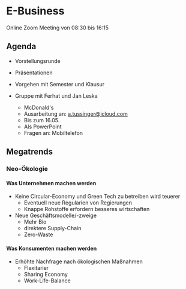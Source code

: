 # E-Business

Online Zoom Meeting von 08:30 bis 16:15

## Agenda

- Vorstellungsrunde
- Präsentationen
- Vorgehen mit Semester und Klausur

- Gruppe mit Ferhat und Jan Leska
  - McDonald's
  - Ausarbeitung an: a.tussinger@icloud.com
  - Bis zum 16.05.
  - Als PowerPoint
  - Fragen an: Mobiltelefon

## Megatrends

### Neo-Ökologie

#### Was Unternehmen machen werden

- Keine Circular-Economy und Green Tech zu betreiben wird teuerer
  - Eventuell neue Regularien von Regierungen
  - Knappe Rohstoffe erfordern besseres wirtschaften
- Neue Geschäftsmodelle/-zweige
  - Mehr Bio
  - direktere Supply-Chain
  - Zero-Waste

#### Was Konsumenten machen werden

- Erhöhte Nachfrage nach ökologischen Maßnahmen
  - Flexitarier
  - Sharing Economy
  - Work-Life-Balance
